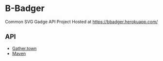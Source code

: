 # B-Badger
Common SVG Gadge API Project
Hosted at https://bbadger.herokuapp.com/

## API
* [Gather.town](doc/Gather.town.md)
* [Maven](doc/Maven.md)